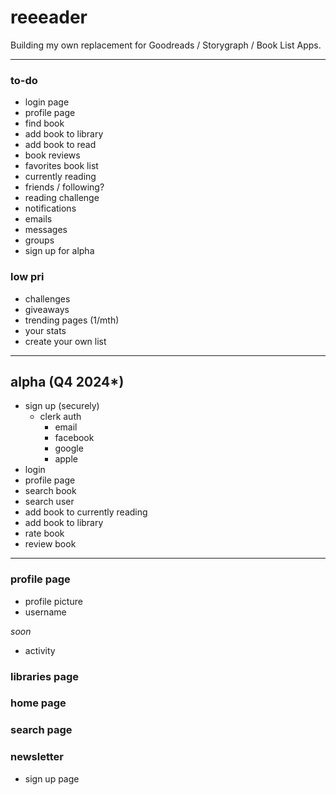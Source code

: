 # reeeader
Building my own replacement for Goodreads / Storygraph / Book List Apps.

<hr>

### to-do
- login page
- profile page
- find book
- add book to library
- add book to read
- book reviews
- favorites book list
- currently reading
- friends / following?
- reading challenge
- notifications
- emails
- messages
- groups
- sign up for alpha


### low pri
- challenges
- giveaways
- trending pages (1/mth)
- your stats
- create your own list

<hr>

## alpha (Q4 2024*)
- sign up (securely)
  - clerk auth
    - email
    - facebook
    - google
    - apple
- login
- profile page
- search book
- search user
- add book to currently reading
- add book to library
- rate book
- review book


<hr>


### profile page
- profile picture
- username

*soon*
- activity


### libraries page

### home page

### search page

### newsletter
- sign up page